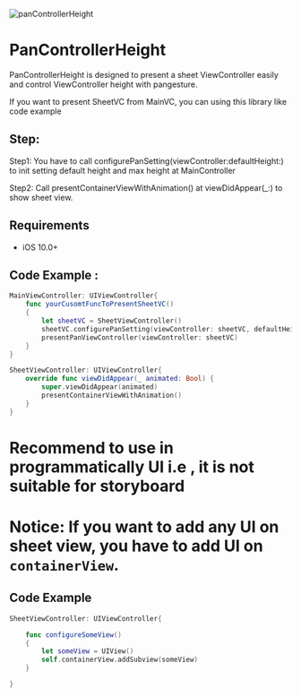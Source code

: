 ![panControllerHeight](https://user-images.githubusercontent.com/40600827/138028119-6b0b0e0f-7624-4916-93d4-31bb60e4ed61.png)

# PanControllerHeight

PanControllerHeight is designed to present a sheet ViewController easily and control ViewController height with pangesture.

If you want to present SheetVC from MainVC, you can using this library like code example
## Step:
Step1: You have to call configurePanSetting(viewController:defaultHeight:) to init setting default height and max height at MainController

Step2: Call presentContainerViewWithAnimation() at viewDidAppear(_:) to show sheet view.

## Requirements
- iOS 10.0+

## Code Example :
```swift
MainViewController: UIViewController{
    func yourCusomtFuncToPresentSheetVC()
    {
        let sheetVC = SheetViewController()
        sheetVC.configurePanSetting(viewController: sheetVC, defaultHeight: 300, maxHeight: 600)
        presentPanViewController(viewController: sheetVC)
    }
}

SheetViewController: UIViewController{
    override func viewDidAppear(_ animated: Bool) {
        super.viewDidAppear(animated)
        presentContainerViewWithAnimation()
    }
}
```
# Recommend to use in programmatically UI i.e , it is not suitable for storyboard

# Notice: If you want to add any UI on sheet view, you have to add UI on `containerView`.

## Code Example
```swift
SheetViewController: UIViewController{

    func configureSomeView()
    {
        let someView = UIView()
        self.containerView.addSubview(someView)
    }

}
```

